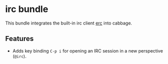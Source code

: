 # irc bundle

This bundle integrates the built-in irc client
[erc](http://www.emacswiki.org/emacs/ERC) into cabbage.

## Features

* Adds key binding `C-p i` for opening an IRC session in a new
  perspective (`@irc`).
